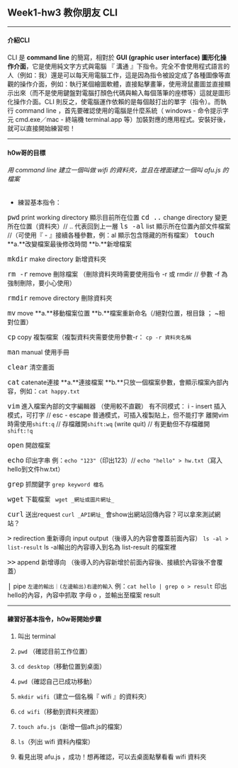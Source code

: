 ## Week1-hw3 教你朋友 CLI

---

#### 介紹CLI

CLI 是 **command line** 的簡寫，相對於 **GUI  (graphic user interface) 圖形化操作介面**，它是使用純文字方式與電腦 『 溝通 』下指令。完全不會使用程式語言的人（例如：我）還是可以每天用電腦工作，這是因為指令被設定成了各種圖像等直觀的操作介面，例如：執行某個繪圖軟體，直接點擊畫筆，使用滑鼠畫圖並直接顯示出來（而不是使用鍵盤對電腦打顏色代碼與輸入每個落筆的座標等）這就是圖形化操作介面。CLI 則反之，使電腦運作依賴的是每個敲打出的單字（指令）。而執行 command line ，首先要確認使用的電腦是什麼系統（ windows - 命令提示字元 cmd.exe／mac - 終端機 terminal.app 等）加裝對應的應用程式。安裝好後，就可以直接開始練習啦！

---

#### h0w哥的目標

###### 用 command line 建立一個叫做 wifi 的資料夾，並且在裡面建立一個叫 afu.js 的檔案

* 練習基本指令：

<font size=4>`pwd`</font>  print working directory 顯示目前所在位置 
<font size=4>`cd ..`</font>  change directory  變更所在位置（資料夾）// .. 代表回到上一層 
<font size=4>`ls -al`</font>  list 顯示所在位置內部文件檔案 //（可使用『 - 』接續各種參數，例：al 顯示包含隱藏的所有檔案）
<font size=4>`touch`</font>  **a.**改變檔案最後修改時間  **b.**新增檔案

<font size=4>`mkdir`</font>  make directory  新增資料夾

<font size=4>`rm -r`</font> remove 刪除檔案 （刪除資料夾時需要使用指令 -r 或 rmdir // 參數 -f 為強制刪除，要小心使用）

<font size=4>`rmdir`</font> remove directory 刪除資料夾

<font size=4>`mv`</font> move **a.**移動檔案位置  **b.**檔案重新命名（/絕對位置，根目錄 ； ~相對位置）

<font size=4>`cp`</font> copy 複製檔案（複製資料夾需要使用參數-r： `cp -r 資料夾名稱`

<font size=4>`man`</font> manual 使用手冊

<font size=4>`clear`</font> 清空畫面

<font size=4>`cat`</font> catenate連接 **a.**連接檔案 **b.**只放一個檔案參數，會顯示檔案內部內容，例如：`cat happy.txt`

<font size=4>`vim`</font>  進入檔案內部的文字編輯器 （使用較不直觀）
有不同模式： i - insert 插入模式，可打字  // esc - escape 普通模式，可插入複製貼上，但不能打字
離開vim時需使用`shift:q`  // 存檔離開`shift:wq` (write quit)  // 有更動但不存檔離開 `shift:!q`

<font size=4>`open`</font> 開啟檔案

<font size=4>`echo`</font> 印出字串 例：`echo "123"`（印出123）//  `echo "hello" > hw.txt`（寫入hello到文件hw.txt）

<font size=4>`grep`</font> 抓關鍵字 `grep keyword 檔名`

<font size=4>`wget`</font> 下載檔案 ` wget _網址或圖片網址_`

<font size=4>`curl`</font> 送出request `curl _API網址_` 會show出網站回傳內容？可以拿來測試網站？

<font size=4>`>`</font> redirection 重新導向 input output（後導入的內容會覆蓋前面內容）
`ls -al > list-result` ls -al輸出的內容導入到名為 list-result 的檔案裡

<font size=4>`>>`</font> append 新增導向 （後導入的內容新增於前面內容後、接續於內容後不會覆蓋）

<font size=4>`|`</font> pipe `左邊的輸出｜(左邊輸出)右邊的輸入` 
例：`cat hello | grep o > result`  印出hello的內容，內容中抓取 字母 o ，並輸出至檔案 result

---

#### 練習好基本指令，h0w哥開始步驟

1. 叫出 terminal
2. `pwd` （確認目前工作位置）

3. `cd desktop`（移動位置到桌面）
4. `pwd`（確認自己已成功移動）
5. `mkdir wifi`（建立一個名稱『 wifi 』的資料夾）
6. `cd wifi`（移動到資料夾裡面）
7. `touch afu.js`（新增一個aft.js的檔案）
8. `ls`（列出 wifi 資料內檔案）
9. 看見出現 afu.js ，成功！想再確認，可以去桌面點擊看看 wifi 資料夾